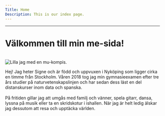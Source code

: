 ```yaml
---
Title: Home
Description: This is our index page.
---
```


---
Välkommen till min me-sida!
===========================
<br>
<div class="mucont">
<img class="mucont_image" src="%assets_url%/img/mu.jpg" alt="Lilla jag med en mu-kompis.">
<div class="mucont_text">
<p>
Hej! Jag heter Signe och är född och uppvuxen i Nyköping som ligger cirka en timme
från Stockholm. Våren 2018 tog jag min gymnasieexamen efter tre års studier på
naturvetenskapslinjen och har sedan dess läst en del distanskurser inom data och
spanska.
<br><br>
På fritiden gillar jag att umgås med familj och vänner, spela gitarr, dansa, lyssna
på musik eller ta en skridskotur i ishallen. När jag är helt ledig älskar jag dessutom
att resa och upptäcka världen.
</p>
</div>
</div>
